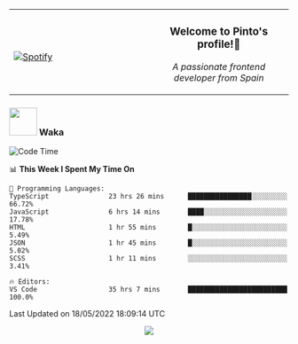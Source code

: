 <table width="100%" align="center"> 
  <tr>
  <td width="50%">
      
&nbsp; <br> [![Spotify](https://novatorem-zeta-rust.vercel.app/api/spotify)](https://open.spotify.com/user/novatorem-zeta-rust)

  </td>
  <td width="50%">
    <h3 align="center">Welcome to Pinto's profile!👋</h3>
    <p align="center"><em>A passionate frontend developer from Spain</em></p>
  </td>
  </table>

### <img src="https://media.giphy.com/media/VgCDAzcKvsR6OM0uWg/giphy.gif" width="50"> Waka

  <!--START_SECTION:waka-->
![Code Time](http://img.shields.io/badge/Code%20Time-386%20hrs%2014%20mins-blue)

📊 **This Week I Spent My Time On** 

```text
💬 Programming Languages: 
TypeScript               23 hrs 26 mins      ████████████████░░░░░░░░░   66.72% 
JavaScript               6 hrs 14 mins       ████░░░░░░░░░░░░░░░░░░░░░   17.78% 
HTML                     1 hr 55 mins        █░░░░░░░░░░░░░░░░░░░░░░░░   5.49% 
JSON                     1 hr 45 mins        █░░░░░░░░░░░░░░░░░░░░░░░░   5.02% 
SCSS                     1 hr 11 mins        ░░░░░░░░░░░░░░░░░░░░░░░░░   3.41%

🔥 Editors: 
VS Code                  35 hrs 7 mins       █████████████████████████   100.0%

```


 Last Updated on 18/05/2022 18:09:14 UTC
<!--END_SECTION:waka-->

<div align="center">
<img src="https://github-readme-stats-gilt-tau.vercel.app/api/top-langs/?username=pinto-hub&layout=compact&theme=dracula" />
</div>
